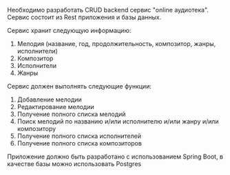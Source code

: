 Необходимо разработать CRUD backend сервис "online аудиотека". Сервис состоит из Rest приложения и базы данных.

Сервис хранит следующую информацию:

1. Мелодия (название, год, продолжительность, композитор, жанры, исполнители)
2. Композитор
3. Исполнители
4. Жанры

Сервис должен выполнять следующие функции:

1. Добавление мелодии
2. Редактирование мелодии
3. Получение полного списка мелодий
4. Поиск мелодий по названию и/или исполнителю и/или жанру и/или композитору
5. Получение полного списка исполнителей
6. Получение полного списка композиторов

Приложение должно быть разработано с использованием Spring Boot, в качестве базы можно использовать Postgres
